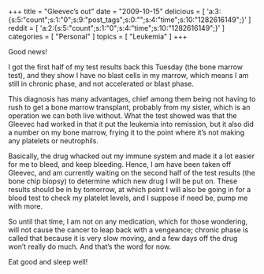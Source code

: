 +++
title = "Gleevec’s out"
date = "2009-10-15"
delicious = [ 'a:3:{s:5:"count";s:1:"0";s:9:"post_tags";s:0:"";s:4:"time";s:10:"1282616149";}' ]
reddit = [ 'a:2:{s:5:"count";s:1:"0";s:4:"time";s:10:"1282616149";}' ]
categories = [ "Personal" ]
topics = [ "Leukemia" ]
+++

Good news!

I got the first half of my test results back this Tuesday (the bone marrow test), and they show<!--more--> I have no blast cells in my marrow, which means I am still in chronic phase, and not accelerated or blast phase.

This diagnosis has many advantages, chief among them being not having to rush to get a bone marrow transplant, probably from my sister, which is an operation we can both live without. What the test showed was that the Gleevec had worked in that it put the leukemia into remission, but it also did a number on my bone marrow, frying it to the point where it&#8217;s not making any platelets or neutrophils.

Basically, the drug whacked out my immune system and made it a lot easier for me to bleed, and keep bleeding. Hence, I am have been taken off Gleevec, and am currently waiting on the second half of the test results (the bone chip biopsy) to determine which new drug I will be put on. These results should be in by tomorrow, at which point I will also be going in for a blood test to check my platelet levels, and I suppose if need be, pump me with more.

So until that time, I am not on any medication, which for those wondering, will not cause the cancer to leap back with a vengeance; chronic phase is called that because it is very slow moving, and a few days off the drug won&#8217;t really do much. And that&#8217;s the word for now.

Eat good and sleep well!
